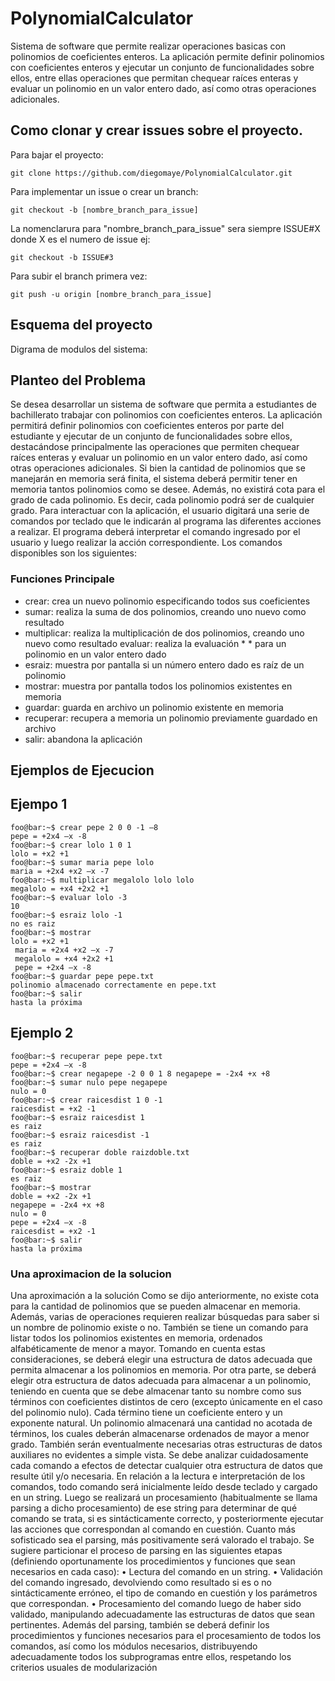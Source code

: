 # PolynomialCalculator

Sistema de software que permite realizar operaciones basicas con polinomios de coeficientes enteros. La aplicación permite definir polinomios con coeficientes enteros y ejecutar un conjunto de funcionalidades sobre ellos, entre ellas operaciones que permitan chequear raíces enteras y evaluar un polinomio en un valor entero dado, así como otras operaciones adicionales.

## Como clonar y crear issues sobre el proyecto.

Para bajar el proyecto:
```
git clone https://github.com/diegomaye/PolynomialCalculator.git
```

Para implementar un issue o crear un branch:
```
git checkout -b [nombre_branch_para_issue]
```
La nomenclarura para "nombre_branch_para_issue" sera siempre ISSUE#X donde X es el numero de issue ej:
```
git checkout -b ISSUE#3
```
Para subir el branch primera vez:
```
git push -u origin [nombre_branch_para_issue]
```

## Esquema del proyecto
Digrama de modulos del sistema:

## Planteo del Problema

 Se desea desarrollar un sistema de software que permita a estudiantes de bachillerato trabajar con polinomios con coeficientes enteros. La aplicación permitirá definir polinomios con coeficientes enteros por parte del estudiante y ejecutar de un conjunto de funcionalidades sobre ellos, destacándose principalmente las operaciones que permiten chequear raíces enteras y evaluar un polinomio en un valor entero dado, así como otras operaciones adicionales.
 Si bien la cantidad de polinomios que se manejarán en memoria será finita, el sistema deberá permitir tener en memoria tantos polinomios como se desee. Además, no existirá cota para el grado de cada polinomio. Es decir, cada polinomio podrá ser de cualquier grado.
 Para interactuar con la aplicación, el usuario digitará una serie de comandos por teclado que le indicarán al programa las diferentes acciones a realizar. El programa deberá interpretar el comando ingresado por el usuario y luego realizar la acción correspondiente. Los comandos disponibles son los siguientes:

### Funciones Principale

* crear: crea un nuevo polinomio especificando todos sus coeficientes
* sumar: realiza la suma de dos polinomios, creando uno nuevo como resultado
* multiplicar: realiza la multiplicación de dos polinomios, creando uno nuevo como resultado evaluar: realiza la evaluación * * para un polinomio en un valor entero dado
* esraiz: muestra por pantalla si un número entero dado es raíz de un polinomio
* mostrar: muestra por pantalla todos los polinomios existentes en memoria
* guardar: guarda en archivo un polinomio existente en memoria
* recuperar: recupera a memoria un polinomio previamente guardado en archivo
* salir: abandona la aplicación

## Ejemplos de Ejecucion

## Ejempo 1
```console
foo@bar:~$ crear pepe 2 0 0 -1 –8
pepe = +2x4 –x -8
foo@bar:~$ crear lolo 1 0 1
lolo = +x2 +1
foo@bar:~$ sumar maria pepe lolo
maria = +2x4 +x2 –x -7 
foo@bar:~$ multiplicar megalolo lolo lolo 
megalolo = +x4 +2x2 +1
foo@bar:~$ evaluar lolo -3
10
foo@bar:~$ esraiz lolo -1
no es raiz
foo@bar:~$ mostrar
lolo = +x2 +1
 maria = +2x4 +x2 –x -7
 megalolo = +x4 +2x2 +1
 pepe = +2x4 –x -8
foo@bar:~$ guardar pepe pepe.txt
polinomio almacenado correctamente en pepe.txt 
foo@bar:~$ salir
hasta la próxima
```
## Ejemplo 2
```console
foo@bar:~$ recuperar pepe pepe.txt
pepe = +2x4 –x -8
foo@bar:~$ crear negapepe -2 0 0 1 8 negapepe = -2x4 +x +8
foo@bar:~$ sumar nulo pepe negapepe
nulo = 0
foo@bar:~$ crear raicesdist 1 0 -1 
raicesdist = +x2 -1
foo@bar:~$ esraiz raicesdist 1
es raiz
foo@bar:~$ esraiz raicesdist -1
es raiz
foo@bar:~$ recuperar doble raizdoble.txt 
doble = +x2 -2x +1
foo@bar:~$ esraiz doble 1
es raiz
foo@bar:~$ mostrar
doble = +x2 -2x +1
negapepe = -2x4 +x +8
nulo = 0
pepe = +2x4 –x -8
raicesdist = +x2 -1
foo@bar:~$ salir
hasta la próxima
```
### Una aproximacion de la solucion

Una aproximación a la solución
Como se dijo anteriormente, no existe cota para la cantidad de polinomios que se pueden almacenar en memoria. Además, varias de operaciones requieren realizar búsquedas para saber si un nombre de polinomio existe o no. También se tiene un comando para listar todos los polinomios existentes en memoria, ordenados alfabéticamente de menor a mayor. Tomando en cuenta estas consideraciones, se deberá elegir una estructura de datos adecuada que permita almacenar a los polinomios en memoria.
Por otra parte, se deberá elegir otra estructura de datos adecuada para almacenar a un polinomio, teniendo en cuenta que se debe almacenar tanto su nombre como sus términos con coeficientes distintos de cero (excepto únicamente en el caso del polinomio nulo). Cada término tiene un coeficiente entero y un exponente natural. Un polinomio almacenará una cantidad no acotada de términos, los cuales deberán almacenarse ordenados de mayor a menor grado.
También serán eventualmente necesarias otras estructuras de datos auxiliares no evidentes a simple vista. Se debe analizar cuidadosamente cada comando a efectos de detectar cualquier otra estructura de datos que resulte útil y/o necesaria.
En relación a la lectura e interpretación de los comandos, todo comando será inicialmente leído desde teclado y cargado en un string. Luego se realizará un procesamiento (habitualmente se llama parsing a dicho procesamiento) de ese string para determinar de qué comando se trata, si es sintácticamente correcto, y posteriormente ejecutar las acciones que correspondan al comando en cuestión. Cuanto más sofisticado sea el parsing, más positivamente será valorado el trabajo. Se sugiere particionar el proceso de parsing en las siguientes etapas (definiendo oportunamente los procedimientos y funciones que sean necesarios en cada caso):
• Lectura del comando en un string.
• Validación del comando ingresado, devolviendo como resultado si es o no sintácticamente
 erróneo, el tipo de comando en cuestión y los parámetros que correspondan.
• Procesamiento del comando luego de haber sido validado, manipulando adecuadamente las
 estructuras de datos que sean pertinentes.
Además del parsing, también se deberá definir los procedimientos y funciones necesarios para el procesamiento de todos los comandos, así como los módulos necesarios, distribuyendo adecuadamente todos los subprogramas entre ellos, respetando los criterios usuales de modularización
